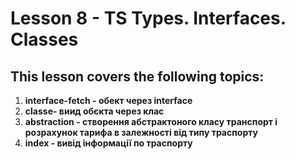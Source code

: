 # Lesson 8 - TS Types. Interfaces. Classes

## This lesson covers the following topics:

1. **interface-fetch - обект через interface**
2. **classe- виид обєкта через клас**
3. **abstraction - створення абстрактоного класу транспорт і розрахунок тарифа в залежності від типу траспорту**
4. **index - вивід інформації по траспорту**

